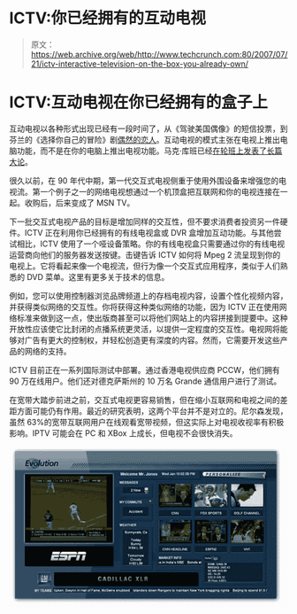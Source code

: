 # ICTV:你已经拥有的互动电视

> 原文：<https://web.archive.org/web/http://www.techcrunch.com:80/2007/07/21/ictv-interactive-television-on-the-box-you-already-own/>

# ICTV:互动电视在你已经拥有的盒子上

互动电视以各种形式出现已经有一段时间了，从《驾驶美国偶像》的短信投票，到芬兰的《选择你自己的冒险》剧[偶然的恋人](https://web.archive.org/web/20220709181544/http://en.wikipedia.org/wiki/Accidental_Lovers)。互动电视的模式主张在电视上推出电脑功能，而不是在你的电脑上推出电视功能。马克·库班已经[在轮班上发表了长篇大论](https://web.archive.org/web/20220709181544/http://www.blogmaverick.com/2007/01/19/computer-to-tv-shouldnt-it-be-the-other-way/)。

很久以前，在 90 年代中期，第一代交互式电视侧重于使用外围设备来增强您的电视流。第一个例子之一的网络电视想通过一个机顶盒把互联网和你的电视连接在一起。收购后，后来变成了 MSN TV。

下一批交互式电视产品的目标是增加同样的交互性，但不要求消费者投资另一件硬件。ICTV 正在利用你已经拥有的有线电视盒或 DVR 盒增加互动功能。与其他尝试相比，ICTV 使用了一个哑设备策略。你的有线电视盒只需要通过你的有线电视运营商向他们的服务器发送按键。击键告诉 ICTV 如何将 Mpeg 2 流呈现到你的电视上。它将看起来像一个电视流，但行为像一个交互式应用程序，类似于人们熟悉的 DVD 菜单。这里有更多关于技术的信息。

例如，您可以使用控制器浏览品牌频道上的存档电视内容，设置个性化视频内容，并获得类似网络的交互性。你将获得这种类似网络的功能，因为 ICTV 正在使用网络标准来做到这一点，使出版商甚至可以将他们网站上的内容拼接到提要中。这种开放性应该使它比封闭的点播系统更灵活，以提供一定程度的交互性。电视网将能够对广告有更大的控制权，并轻松创造更有深度的内容。然而，它需要开发这些产品的网络的支持。

ICTV 目前正在一系列国际测试中部署。通过香港电视供应商 PCCW，他们拥有 90 万在线用户。他们还对德克萨斯州的 10 万名 Grande 通信用户进行了测试。

在宽带大踏步前进之前，交互式电视更容易销售，但在缩小互联网和电视之间的差距方面可能仍有作用。最近的研究表明，这两个平台并不是对立的。尼尔森发现，虽然 63%的宽带互联网用户在线观看宽带视频，但这实际上对电视收视率有积极影响。IPTV 可能会在 PC 和 XBox 上成长，但电视不会很快消失。

![ictvscreen.png](img/fe2c28e8de3a4fd60cd7cece8d665615.png)